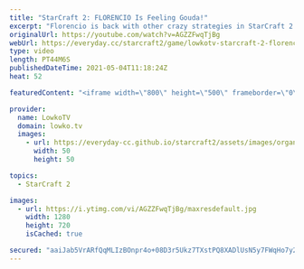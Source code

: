```yaml
---
title: "StarCraft 2: FLORENCIO Is Feeling Gouda!"
excerpt: "Florencio is back with other crazy strategies in StarCraft 2. Hiding Starport production with a lifting Factory. Landed Vikings inside of Medivacs. Massing Thors and Tactical Nukes. And a whole lot more.  Support my work on Patreon: http://www.patreon.com/lowkotv Become a YouTube member: https://lowko.tv/join"
originalUrl: https://youtube.com/watch?v=AGZZFwqTjBg
webUrl: https://everyday.cc/starcraft2/game/lowkotv-starcraft-2-florencio-is-feeling-gouda/
type: video
length: PT44M6S
publishedDateTime: 2021-05-04T11:18:24Z
heat: 52

featuredContent: "<iframe width=\"800\" height=\"500\" frameborder=\"0\" src=\"https://www.youtube.com/embed/AGZZFwqTjBg\" allow=\"accelerometer; autoplay; encrypted-media; gyroscope; picture-in-picture\" allowfullscreen></iframe>"

provider:
  name: LowkoTV
  domain: lowko.tv
  images:
    - url: https://everyday-cc.github.io/starcraft2/assets/images/organizations/lowko.tv-50x50.jpg
      width: 50
      height: 50

topics:
  - StarCraft 2

images:
  - url: https://i.ytimg.com/vi/AGZZFwqTjBg/maxresdefault.jpg
    width: 1280
    height: 720
    isCached: true

secured: "aaiJab5VrARfQqMLIzBOnpr4o+08D3r5Ukz7TXstPQ8XADlUsN5y7FWqHo7y2gIQXyYEwzm1DQxf8bJZIx3aZn2PrLZtA67RyHPckhubebWxHZqGaIii2Rch4+QOIxFYF45pJWghTWQpUQm7FTgBdswm/f3fT/707OJkoe+McDo5j8VdlSaw8X+lW4yEgdilfAgURnOMfrd1xH9dbtlKD2hgVvElasJtDzjGL5BU4Vwhs4IjOxdBmwmXlzqoW3HHGuEN9ju0OHRN7Dmd6rz/O7greWH1bgh4tS9lKc7NEC1n8JqCd0HEn3Q1Nv0BF+XOe9o0XMotNSpYvmmLJj/NjKHHeoNeAAH2wIY4/Fi+JluCTJ+UC/KxBWB1pLyRZ0RgKiDV7ydjPwWrzWCe97hLVc5hyUrD1/KMC3mmGIFoKVM=;FDFKIdm8PnsLwsjHO0+/7g=="
---
```


